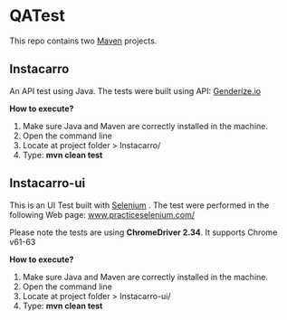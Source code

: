 # QATest

This repo contains two [Maven](https://maven.apache.org/) projects.

## Instacarro 

An API test using Java.
The tests were built using API: [Genderize.io](https://genderize.io/)

 **How to execute?**
1. Make sure Java and Maven are correctly installed in the machine.
2. Open the command line 
3. Locate at project folder > Instacarro/
4. Type: **mvn clean test**

## Instacarro-ui

This is an UI Test built with [Selenium](http://www.seleniumhq.org/) . The test were performed in the following Web page: www.practiceselenium.com/

Please note the tests are using  **ChromeDriver 2.34**. It supports Chrome v61-63

 **How to execute?**
1. Make sure Java and Maven are correctly installed in the machine.
2. Open the command line 
3. Locate at project folder > Instacarro-ui/
4. Type: **mvn clean test**
